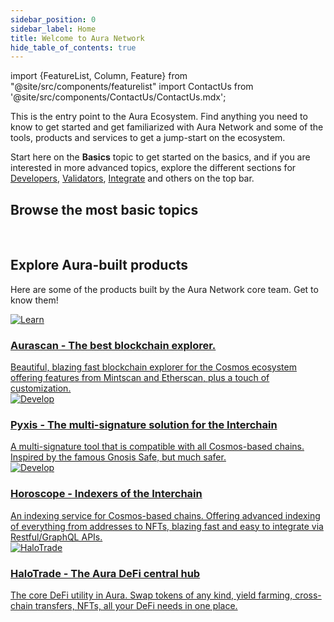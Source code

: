 ```yaml
---
sidebar_position: 0
sidebar_label: Home
title: Welcome to Aura Network 
hide_table_of_contents: true
---
```

import {FeatureList, Column, Feature} from "@site/src/components/featurelist"
import ContactUs from '@site/src/components/ContactUs/ContactUs.mdx';

This is the entry point to the Aura Ecosystem. Find anything you need to know to get started and get familiarized with Aura Network and some of the tools, products and services to get a jump-start on the ecosystem.

Start here on the **Basics** topic to get started on the basics, and if you are interested in more advanced topics, explore the different sections for [Developers](../developer/), [Validators](../validator/), [Integrate](../integrate/) and others on the top bar.

## Browse the most basic topics

<FeatureList>
  <Column title="Basics" size="3">
    <Feature url="./intro" title="About Aura Network" subtitle="Learn the Basics about Aura Network, features and tokenomics" image="aura-logo.png"/>
    <Feature url="./start/wallet" title="Getting started" subtitle="Go through most basic steps to interact with Aura network" image="start.png"/>
    <Feature url="../developer/concept/validator" title="Concepts" subtitle="Learn about common components in the Aura chain" image="concept.png"/>
  </Column>
  <Column title="Developer Materials" size="3">
    <Feature url="../developer/smart-contracts/intro" title="Smart Contract" subtitle="Get an overview on how to write and deploy a smart contract in Aura Network" image="contract.png"/>
    <Feature url="../developer/getting-started/rpc" title="Public Endpoints" subtitle="Check out a list of public hosted APIs" image="api.png"/>
    <Feature url="../developer/tutorials" title="Tutorials" subtitle="Learn to build on Aura through a list of practical examples" image="tutorial.png"/>
  </Column>
  <Column title="Validator Handbook" size="3">
    <Feature url="../validator/running-a-fullnode" title="Running a Node" subtitle="Learn to run an Aura full node" image="node.png"/>
    <Feature url="../validator/networks-info" title="Network artifact" subtitle="Network information and resources to join Aura Network" image="artifact.png"/>
    <Feature url="../validator/running-a-validator" title="Become a Validator" subtitle="Become an Aura Network Validator" image="validator.png"/>
  </Column>
</FeatureList>

<br/>

## Explore Aura-built products

Here are some of the products built by the Aura Network core team. Get to know them!

<div className="container">
  <div className="row">
    <div className="col col--6" style={{paddingTop: "20px"}}>
      <a href="/product/aurascan/">
        <div className="card">
          <div className="card__image">
            <img src={require("@site/static/img/feature/aurascan.jpg").default} alt="Learn" />
          </div>
          <div className="card__body">
            <h3>Aurascan - The best blockchain explorer.</h3>
            Beautiful, blazing fast blockchain explorer for the Cosmos ecosystem offering features from Mintscan and Etherscan, plus a touch of customization.
          </div>
        </div>
      </a>
    </div>
    <div className="col col--6" style={{paddingTop: "20px"}}>
      <a href="/product/pyxis-safe/">
        <div className="card">
          <div className="card__image">
            <img src={require("@site/static/img/feature/pyxis.png").default} alt="Develop" />
          </div>
          <div className="card__body">
            <h3>Pyxis - The multi-signature solution for the Interchain</h3>
            A multi-signature tool that is compatible with all Cosmos-based chains. Inspired by the famous Gnosis Safe, but much safer.
          </div>
        </div>
      </a>
    </div>
  </div>
  <div className="row">
    <div className="col col--6" style={{paddingTop: "20px"}}>
      <a href="/product/horoscope/">
        <div className="card">
          <div className="card__image">
            <img src={require("@site/static/img/feature/horoscope.png").default} alt="Develop" />
          </div>
          <div className="card__body">
            <h3>Horoscope - Indexers of the Interchain</h3>
            An indexing service for Cosmos-based chains. Offering advanced indexing of everything from addresses to NFTs, blazing fast and easy to integrate via Restful/GraphQL APIs.
          </div>
        </div>
      </a>
    </div>
    <div className="col col--6" style={{paddingTop: "20px"}}>
      <a href="https://docs.halotrade.zone">
        <div className="card">
          <div className="card__image">
            <img src={require("@site/static/img/halotrade/og-image.jpg").default} alt="HaloTrade" />
          </div>
          <div className="card__body">
            <h3>HaloTrade - The Aura DeFi central hub</h3>
            The core DeFi utility in Aura. Swap tokens of any kind, yield farming, cross-chain transfers, NFTs, all your DeFi needs in one place.
          </div>
        </div>
      </a>
    </div>
  </div>
</div>

<ContactUs />